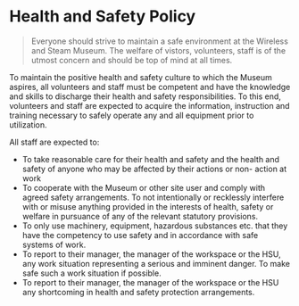# Health and Safety Policy

> Everyone should strive to maintain a safe environment at the Wireless and Steam Museum. The welfare of vistors, volunteers, staff is of the utmost concern and should be top of mind at all times.

To maintain the positive health and safety culture to which the Museum aspires, all volunteers and staff must be competent and have the knowledge and skills to discharge their health and safety responsibilities.  To this end, volunteers and staff are expected to acquire the information, instruction and training necessary to safely operate any and all equipment prior to utilization.

All staff are expected to:

- To take reasonable care for their health and safety and the health and safety of anyone who may be affected by their actions or non- action at work
- To cooperate with the Museum or other site user and comply with agreed safety arrangements. To not intentionally or recklessly interfere with or misuse anything provided in the interests of health, safety or welfare in pursuance of any of the relevant statutory provisions.
- To only use machinery, equipment, hazardous substances etc. that they have the competency to use safety and in accordance with safe systems of work.
- To report to their manager, the manager of the workspace or the HSU, any work situation representing a serious and imminent danger. To make safe such a work situation if possible.
- To report to their manager, the manager of the workspace or the HSU any shortcoming in health and safety protection arrangements.